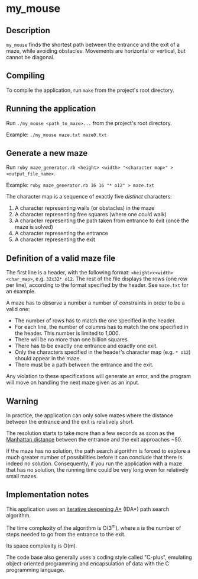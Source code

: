 # my_mouse

## Description

`my_mouse` finds the shortest path between the entrance and the exit of a maze, while avoiding obstacles. Movements are horizontal or vertical, but cannot be diagonal.

## Compiling

To compile the application, run `make` from the project's root directory.

## Running the application

Run `./my_mouse <path_to_maze>...` from the project's root directory.

Example: `./my_mouse maze.txt maze0.txt`

## Generate a new maze

Run `ruby maze_generator.rb <height> <width> "<character map>" > <output_file_name>`.

Example: `ruby maze_generator.rb 16 16 "* o12" > maze.txt`

The character map is a sequence of exactly five *distinct* characters:

1. A character representing walls (or obstacles) in the maze
2. A character representing free squares (where one could walk)
3. A character representing the path taken from entrance to exit (once the maze is solved)
4. A character representing the entrance
5. A character representing the exit

## Definition of a valid maze file

The first line is a header, with the following format: `<height>x<width><char_map>`, e.g. `32x32* o12`.
The rest of the file displays the rows (one row per line), according to the format specified by the header. See `maze.txt` for an example.

A maze has to observe a number a number of constraints in order to be a valid one:
- The number of rows has to match the one specified in the header. 
- For each line, the number of columns has to match the one specified in the header. This number is limited to 1,000.
- There will be no more than one billion squares.
- There has to be exactly one entrance and exactly one exit.
- Only the characters specified in the header's character map (e.g. `* o12`) should appear in the maze.
- There must be a path between the entrance and the exit.

Any violation to these specifications will generate an error, and the program will move on handling the next maze given as an input.

## Warning

In practice, the application can only solve mazes where the distance between the entrance and the exit is relatively short.

The resolution starts to take more than a few seconds as soon as the [Manhattan distance](https://en.wikipedia.org/wiki/Taxicab_geometry) between the entrance and the exit approaches ~50.

If the maze has no solution, the path search algorithm is forced to explore a much greater number of possibilities before it can conclude that there is indeed no solution. Consequently, if you run the application with a maze that has no solution, the running time could be very long even for relatively small mazes.

## Implementation notes

This application uses an [iterative deepening A*](https://en.wikipedia.org/wiki/Iterative_deepening_A*) (IDA*) path search algorithm.

The time complexity of the algorithm is O(3<sup>m</sup>), where `m` is the number of steps needed to go from the entrance to the exit.

Its space complexity is O(m).

The code base also generally uses a coding style called "C-plus", emulating object-oriented programming and encapsulation of data with the C programming language.

